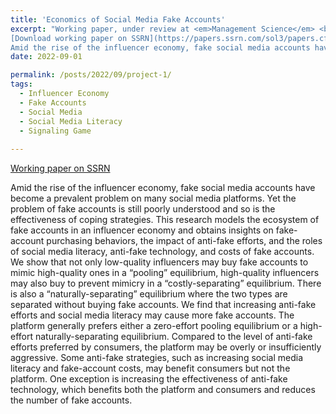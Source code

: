 ```yaml
---
title: 'Economics of Social Media Fake Accounts'
excerpt: "Working paper, under review at <em>Management Science</em> <br>
[Download working paper on SSRN](https://papers.ssrn.com/sol3/papers.cfm?abstract_id=4206104) <br><br>
Amid the rise of the influencer economy, fake social media accounts have become a prevalent problem on many social media platforms. Yet the problem of fake accounts is still poorly understood and so is the effectiveness of coping strategies. This research models the ecosystem of fake accounts in an influencer economy and obtains insights on fake-account purchasing behaviors, the impact of anti-fake efforts, and the roles of social media literacy, anti-fake technology, and costs of fake accounts. We show that not only low-quality influencers may buy fake accounts to mimic high-quality ones in a “pooling” equilibrium, high-quality influencers may also buy to prevent mimicry in a “costly-separating” equilibrium. There is also a “naturally-separating” equilibrium where the two types are separated without buying fake accounts. We find that increasing anti-fake efforts and social media literacy may cause more fake accounts. The platform generally prefers either a zero-effort pooling equilibrium or a high-effort naturally-separating equilibrium. Compared to the level of anti-fake efforts preferred by consumers, the platform may be overly or insufficiently aggressive. Some anti-fake strategies, such as increasing social media literacy and fake-account costs, may benefit consumers but not the platform. One exception is increasing the effectiveness of anti-fake technology, which benefits both the platform and consumers and reduces the number of fake accounts."
date: 2022-09-01

permalink: /posts/2022/09/project-1/
tags:
  - Influencer Economy
  - Fake Accounts
  - Social Media
  - Social Media Literacy
  - Signaling Game 
  
---
```


[Working paper on SSRN](https://papers.ssrn.com/sol3/papers.cfm?abstract_id=4206104) <br>

Amid the rise of the influencer economy, fake social media accounts have become a prevalent problem on many social media platforms. Yet the problem of fake accounts is still poorly understood and so is the effectiveness of coping strategies. This research models the ecosystem of fake accounts in an influencer economy and obtains insights on fake-account purchasing behaviors, the impact of anti-fake efforts, and the roles of social media literacy, anti-fake technology, and costs of fake accounts. We show that not only low-quality influencers may buy fake accounts to mimic high-quality ones in a “pooling” equilibrium, high-quality influencers may also buy to prevent mimicry in a “costly-separating” equilibrium. There is also a “naturally-separating” equilibrium where the two types are separated without buying fake accounts. We find that increasing anti-fake efforts and social media literacy may cause more fake accounts. The platform generally prefers either a zero-effort pooling equilibrium or a high-effort naturally-separating equilibrium. Compared to the level of anti-fake efforts preferred by consumers, the platform may be overly or insufficiently aggressive. Some anti-fake strategies, such as increasing social media literacy and fake-account costs, may benefit consumers but not the platform. One exception is increasing the effectiveness of anti-fake technology, which benefits both the platform and consumers and reduces the number of fake accounts.